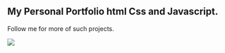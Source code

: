 <h2>
  My Personal Portfolio html Css and Javascript.
</h2>
<p> Follow me for more of such projects. </p>
<img src="https://i.postimg.cc/yNpJHBLQ/Screenshot-My-Personal-Portfolio.png" align-items:center;></img>

